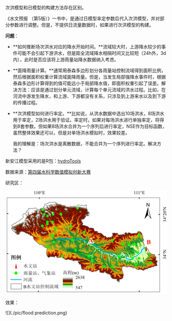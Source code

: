 次洪模型和日模型的构建方法存在区别。

《水文预报 （第5版）》一书中，是通过日模型率定参数后代入次洪模型，并对部分参数进行调整。但是，不提供日流量数据时，如果进行次洪模型的构建。

**问题**：

- **如何推断场次洪水对应的降水开始时间。**流域较大时，上游降水较少的事件可能不会引起下游洪水，但是距全流域降水相隔时间又比较短（24h外，3d内），此时是否应该将上游雨量站降水数据纳入考虑。

- **面降雨量计算。**通常用泰森多边形划分各雨量站控制流域得到面积比例，然后根据面积权重计算流域面降雨量。但是，当发生局部强降水事件时，根据泰森多边形计算得到的值可能远小于局部降水值，即面积权重引起了误差。解决方法：应该是通过划分单元流域，计算每个单元流域的洪水过程。比如，在河流中游发生降水，和上游、下游都没有关系，只涉及到上游来水以及到下游的传播过程。

- **次洪模型如何进行率定。**比如说，从洪水数据中选出10场洪水，8场洪水用于率定，2场洪水用于验证。率定时，如果对每场洪水进行单独率定，将得到8套参数。但如果8场洪水合并为一个序列后进行率定，NSE作为目标函数，虽然整体效果还可以，但是对单场洪水模拟时，效果较差。

  我的理解是：场次洪水是离散数据，不能合并为一个序列进行率定。解决方法？

新安江模型采用的是R包：[hydroTools](https://github.com/CUG-hydro/HydroTools.R)

数据来源：[第四届水科学数值模拟创新大赛](http://www.ches.org.cn/chesweb/ggl/202405/t20240521_1747411.html)

研究区：

![研究区](./pic/studyarea.png)

效果：

![](./pic/flood prediction.png)

